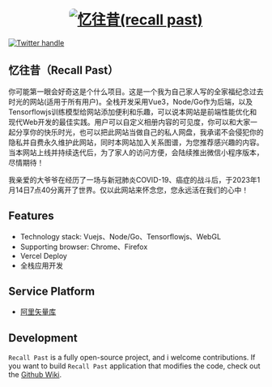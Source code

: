 <a href="https://space.bilibili.com/355529756?spm_id_from=333.788.0.0">
  <h1 align="center">
    <picture>
      <source media="(prefers-color-scheme: dark)" srcset="https://img.zcool.cn/community/01000e572ab8e432f875a399cff836.jpg?x-oss-process=image/auto-orient,1/resize,m_lfit,w_1280,limit_1/sharpen,100/format,webp/quality,q_100">
      <img style="border-radius: 8px" alt="忆往昔(recall past)" src="https://img.zcool.cn/community/01000e572ab8e432f875a399cff836.jpg?x-oss-process=image/auto-orient,1/resize,m_lfit,w_1280,limit_1/sharpen,100/format,webp/quality,q_100">
    </picture>
  </h1>
</a>

[![Twitter handle][]][Twitter badge]

## 忆往昔（Recall Past） 
你可能第一眼会好奇这是个什么项目。这是一个我为自己家人写的全家福纪念过去时光的网站(适用于所有用户)。全栈开发采用Vue3，Node/Go作为后端，以及Tensorflowjs训练模型给网站添加便利和乐趣，可以说本网站是前端性能优化和现代Web开发的最佳实践。用户可以自定义相册内容的可见度，你可以和大家一起分享你的快乐时光，也可以把此网站当做自己的私人网盘，我承诺不会侵犯你的隐私并自费永久维护此网站，同时本网站加入关系图谱，为您推荐感兴趣的内容。当本网站上线并持续迭代后，为了家人的访问方便，会陆续推出微信小程序版本，尽情期待！  

我亲爱的大爷爷在经历了一场与新冠肺炎COVID-19、癌症的战斗后，于2023年1月14日7点40分离开了世界。仅以此网站来怀念您，您永远活在我们的心中！

## Features

- Technology stack: Vuejs、Node/Go、Tensorflowjs、WebGL
- Supporting browser: Chrome、Firefox
- Vercel Deploy
- 全栈应用开发

## Service Platform
- [阿里矢量库][Message]

## Development
`Recall Past` is a fully open-source project, and i welcome contributions. If you want to build `Recall Past` application that modifies
the code, check out the [Github Wiki][Recall Past wiki].

[Twitter handle]: https://img.shields.io/twitter/follow/flutterdev.svg?style=social&label=Follow
[Twitter badge]: https://twitter.com/intent/follow?screen_name=leiyin06388456
[Recall Past wiki]: https://github.com/yinleiCoder/recall-past-vue/wiki
[Message]: https://www.iconfont.cn/?spm=a313x.7781069.1998910419.d4d0a486a
